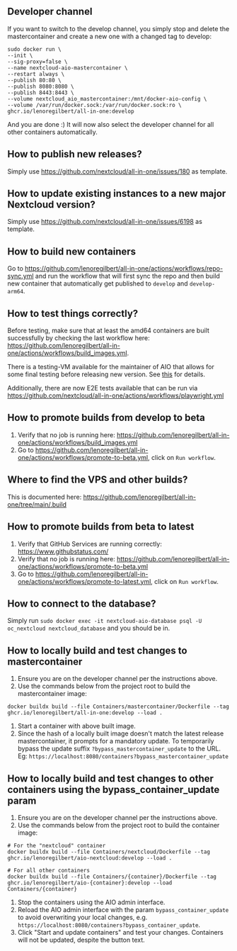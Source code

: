 ## Developer channel
If you want to switch to the develop channel, you simply stop and delete the mastercontainer and create a new one with a changed tag to develop:
```shell
sudo docker run \
--init \
--sig-proxy=false \
--name nextcloud-aio-mastercontainer \
--restart always \
--publish 80:80 \
--publish 8080:8080 \
--publish 8443:8443 \
--volume nextcloud_aio_mastercontainer:/mnt/docker-aio-config \
--volume /var/run/docker.sock:/var/run/docker.sock:ro \
ghcr.io/lenoregilbert/all-in-one:develop
```
And you are done :)
It will now also select the developer channel for all other containers automatically.

## How to publish new releases?
Simply use https://github.com/nextcloud/all-in-one/issues/180 as template.

## How to update existing instances to a new major Nextcloud version?
Simply use https://github.com/nextcloud/all-in-one/issues/6198 as template.

## How to build new containers
Go to https://github.com/lenoregilbert/all-in-one/actions/workflows/repo-sync.yml and run the workflow that will first sync the repo and then build new container that automatically get published to `develop` and `develop-arm64`.

## How to test things correctly?
Before testing, make sure that at least the amd64 containers are built successfully by checking the last workflow here: https://github.com/lenoregilbert/all-in-one/actions/workflows/build_images.yml.

There is a testing-VM available for the maintainer of AIO that allows for some final testing before releasing new version. See [this](https://cloud.nextcloud.com/apps/collectives/Nextcloud%20Handbook/Technical/AIO%20testing%20VM?fileId=6350152) for details.

Additionally, there are now E2E tests available that can be run via https://github.com/nextcloud/all-in-one/actions/workflows/playwright.yml

## How to promote builds from develop to beta
1. Verify that no job is running here: https://github.com/lenoregilbert/all-in-one/actions/workflows/build_images.yml
2. Go to https://github.com/lenoregilbert/all-in-one/actions/workflows/promote-to-beta.yml, click on `Run workflow`.

## Where to find the VPS and other builds?
This is documented here: https://github.com/lenoregilbert/all-in-one/tree/main/.build

## How to promote builds from beta to latest

1. Verify that GitHub Services are running correctly: https://www.githubstatus.com/
1. Verify that no job is running here: https://github.com/lenoregilbert/all-in-one/actions/workflows/promote-to-beta.yml
1. Go to https://github.com/lenoregilbert/all-in-one/actions/workflows/promote-to-latest.yml, click on `Run workflow`.

## How to connect to the database?
Simply run `sudo docker exec -it nextcloud-aio-database psql -U oc_nextcloud nextcloud_database` and you should be in.

## How to locally build and test changes to mastercontainer
1. Ensure you are on the developer channel per the instructions above.
1. Use the commands below from the project root to build the mastercontainer image:
```
docker buildx build --file Containers/mastercontainer/Dockerfile --tag ghcr.io/lenoregilbert/all-in-one:develop --load .
```
1. Start a container with above built image.
1. Since the hash of a locally built image doesn't match the latest release mastercontainer, it prompts for a mandatory update. To temporarily bypass the update suffix `?bypass_mastercontainer_update` to the URL. Eg: `https://localhost:8080/containers?bypass_mastercontainer_update`

## How to locally build and test changes to other containers using the bypass_container_update param
1. Ensure you are on the developer channel per the instructions above.
1. Use the commands below from the project root to build the container image:
```
# For the "nextcloud" container
docker buildx build --file Containers/nextcloud/Dockerfile --tag ghcr.io/lenoregilbert/aio-nextcloud:develop --load .

# For all other containers
docker buildx build --file Containers/{container}/Dockerfile --tag ghcr.io/lenoregilbert/aio-{container}:develop --load Containers/{container}
```
1. Stop the containers using the AIO admin interface.
1. Reload the AIO admin interface with the param `bypass_container_update` to avoid overwriting your local changes, e.g. `https://localhost:8080/containers?bypass_container_update`.
1. Click "Start and update containers" and test your changes. Containers will not be updated, despite the button text.
